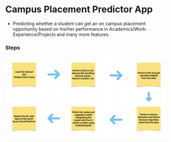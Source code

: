 # Campus Placement Predictor App 

- Predicting whether a student can get an on campus placement opportunity based on his/her performance in Academics/Work-Experience/Projects and many more features.


### Steps

![steps](https://github.com/cybergeekgyan/100-Days-Data-Science-Challenge/blob/main/%5BDay-18%5D%20Campus%20Placement%20Predictor%20App/workflow.png)
